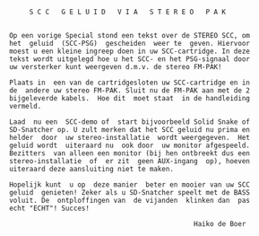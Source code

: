                S C C   G E L U I D   V I A   S T E R E O   P A K


          Op een vorige Special stond een tekst over de STEREO SCC, om
          het  geluid  (SCC-PSG)  gescheiden  weer te  geven. Hiervoor
          moest u een kleine ingreep doen in uw SCC-cartridge. In deze
          tekst wordt uitgelegd hoe u het SCC- en het PSG-signaal door
          uw versterker kunt weergeven d.m.v. de stereo FM-PAK!

          Plaats in  een van de cartridgesloten uw SCC-cartridge en in
          de  andere uw stereo FM-PAK. Sluit nu de FM-PAK aan met de 2
          bijgeleverde kabels.  Hoe dit  moet staat  in de handleiding
          vermeld.

          Laad  nu een  SCC-demo of  start bijvoorbeeld Solid Snake of
          SD-Snatcher op. U zult merken dat het SCC geluid nu prima en
          helder  door  uw stereo-installatie  wordt weergegeven.  Het
          geluid wordt  uiteraard nu  ook door  uw monitor afgespeeld.
          Bezitters  van alleen een monitor (bij hen ontbreekt dus een
          stereo-installatie  of  er zit  geen AUX-ingang  op), hoeven
          uiteraard deze aansluiting niet te maken.

          Hopelijk kunt  u op  deze manier  beter en mooier van uw SCC
          geluid  genieten! Zeker als u SD-Snatcher speelt met de BASS
          voluit. De  ontploffingen van  de vijanden  klinken dan  pas
          echt "ECHT"! Succes!

                                                        Haiko de Boer
